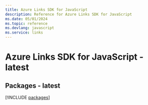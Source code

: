 ```yaml
---
title: Azure Links SDK for JavaScript
description: Reference for Azure Links SDK for JavaScript
ms.date: 05/01/2024
ms.topic: reference
ms.devlang: javascript
ms.service: links
---
```

# Azure Links SDK for JavaScript - latest
## Packages - latest
[!INCLUDE [packages](links-index.md)]